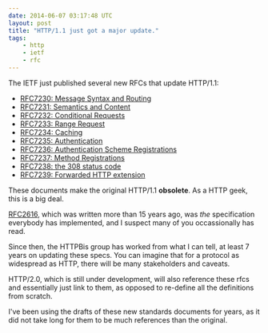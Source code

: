 ```yaml
---
date: 2014-06-07 03:17:48 UTC
layout: post
title: "HTTP/1.1 just got a major update."
tags:
    - http
    - ietf
    - rfc
---
```


The IETF just published several new RFCs that update HTTP/1.1:

* [RFC7230: Message Syntax and Routing][1]
* [RFC7231: Semantics and Content][2]
* [RFC7232: Conditional Requests][3]
* [RFC7233: Range Request][4]
* [RFC7234: Caching][5]
* [RFC7235: Authentication][6]
* [RFC7236: Authentication Scheme Registrations][7]
* [RFC7237: Method Registrations][8]
* [RFC7238: the 308 status code][9]
* [RFC7239: Forwarded HTTP extension][10]

These documents make the original HTTP/1.1 **obsolete**. As a HTTP geek, this
is a big deal.

[RFC2616][11], which was written more than 15 years ago, was _the_
specification everybody has implemented, and I suspect many of you
occassionally has read.

Since then, the HTTPBis group has worked from what I can tell, at least 7
years on updating these specs. You can imagine that for a protocol as
widespread as HTTP, there will be many stakeholders and caveats.

HTTP/2.0, which is still under development, will also reference these rfcs
and essentially just link to them, as opposed to re-define all the definitions
from scratch.

I've been using the drafts of these new standards documents for years, as it
did not take long for them to be much references than the original.

[1]: http://tools.ietf.org/html/rfc7230
[2]: http://tools.ietf.org/html/rfc7231
[3]: http://tools.ietf.org/html/rfc7232
[4]: http://tools.ietf.org/html/rfc7233
[5]: http://tools.ietf.org/html/rfc7234
[6]: http://tools.ietf.org/html/rfc7235
[7]: http://tools.ietf.org/html/rfc7236
[8]: http://tools.ietf.org/html/rfc7237
[9]: http://tools.ietf.org/html/rfc7238
[10]: http://tools.ietf.org/html/rfc7239
[11]: http://tools.ietf.org/html/rfc2616
